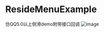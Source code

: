 ResideMenuExample
=================

仿QQ5.0以上侧滑demo附带接口回调
 ![image](https://github.com/120476536@qq.com/ResideMenuExample/res/drawable-hdpi/img3.png)
